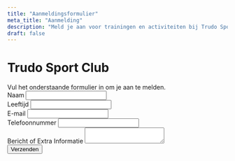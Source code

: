 ```yaml
---
title: "Aanmeldingsformulier"
meta_title: "Aanmelding"
description: "Meld je aan voor trainingen en activiteiten bij Trudo Sport Club."
draft: false
---
```


<div style={{ textAlign: 'center', marginBottom: '20px' }}>
  <h1>Trudo Sport Club</h1>
  <div style={{ fontSize: '16px', color: '#666' }}>
    Vul het onderstaande formulier in om je aan te melden.
  </div>
</div>

<form id="registrationForm" className="registration-form" style={{ maxWidth: '600px', margin: '0 auto', padding: '20px', backgroundColor: '#f9f9f9', borderRadius: '8px' }}>
  <div className="form-group" style={{ marginBottom: '15px' }}>
    <label htmlFor="name" style={{ display: 'block', fontWeight: 'bold', marginBottom: '5px' }}>Naam</label>
    <input type="text" id="name" name="name" required style={{ width: '100%', padding: '10px', border: '1px solid #ccc', borderRadius: '4px' }} />
  </div>
  <div className="form-group" style={{ marginBottom: '15px' }}>
    <label htmlFor="age" style={{ display: 'block', fontWeight: 'bold', marginBottom: '5px' }}>Leeftijd</label>
    <input type="number" id="age" name="age" required style={{ width: '100%', padding: '10px', border: '1px solid #ccc', borderRadius: '4px' }} />
  </div>
  <div className="form-group" style={{ marginBottom: '15px' }}>
    <label htmlFor="email" style={{ display: 'block', fontWeight: 'bold', marginBottom: '5px' }}>E-mail</label>
    <input type="email" id="email" name="email" required style={{ width: '100%', padding: '10px', border: '1px solid #ccc', borderRadius: '4px' }} />
  </div>
  <div className="form-group" style={{ marginBottom: '15px' }}>
    <label htmlFor="phone" style={{ display: 'block', fontWeight: 'bold', marginBottom: '5px' }}>Telefoonnummer</label>
    <input type="tel" id="phone" name="phone" required style={{ width: '100%', padding: '10px', border: '1px solid #ccc', borderRadius: '4px' }} />
  </div>
  <div className="form-group" style={{ marginBottom: '15px' }}>
    <label htmlFor="message" style={{ display: 'block', fontWeight: 'bold', marginBottom: '5px' }}>Bericht of Extra Informatie</label>
    <textarea id="message" name="message" style={{ width: '100%', padding: '10px', border: '1px solid #ccc', borderRadius: '4px', minHeight: '100px' }}></textarea>
  </div>
  <button type="submit" style={{ width: '100%', padding: '10px', backgroundColor: '#333', color: '#fff', fontWeight: 'bold', border: 'none', borderRadius: '4px', cursor: 'pointer' }}>Verzenden</button>
</form>
